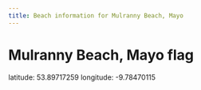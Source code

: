 ```yaml
---
title: Beach information for Mulranny Beach, Mayo
---
```

# Mulranny Beach, Mayo <span class="material-icons blue-flag">flag</span>

<div class="location-info">latitude: 53.89717259 longitude: -9.78470115</div>
<div id="met-eireann-warnings" onload="get_met_eireann_warnings(EI20)"></div>
<div></div>